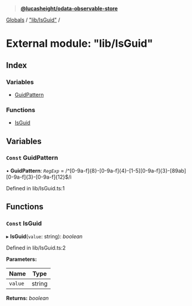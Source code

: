 > **[@lucasheight/odata-observable-store](../README.md)**

[Globals](../globals.md) / ["lib/IsGuid"](_lib_isguid_.md) /

# External module: "lib/IsGuid"

## Index

### Variables

* [GuidPattern](_lib_isguid_.md#const-guidpattern)

### Functions

* [IsGuid](_lib_isguid_.md#const-isguid)

## Variables

### `Const` GuidPattern

• **GuidPattern**: *`RegExp`* =  /^[0-9a-f]{8}-[0-9a-f]{4}-[1-5][0-9a-f]{3}-[89ab][0-9a-f]{3}-[0-9a-f]{12}$/i

Defined in lib/IsGuid.ts:1

## Functions

### `Const` IsGuid

▸ **IsGuid**(`value`: string): *boolean*

Defined in lib/IsGuid.ts:2

**Parameters:**

Name | Type |
------ | ------ |
`value` | string |

**Returns:** *boolean*